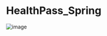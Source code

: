 # HealthPass_Spring

![image](https://github.com/user-attachments/assets/10f1f37f-dbf6-44f4-ba6e-9dbafab92785)
